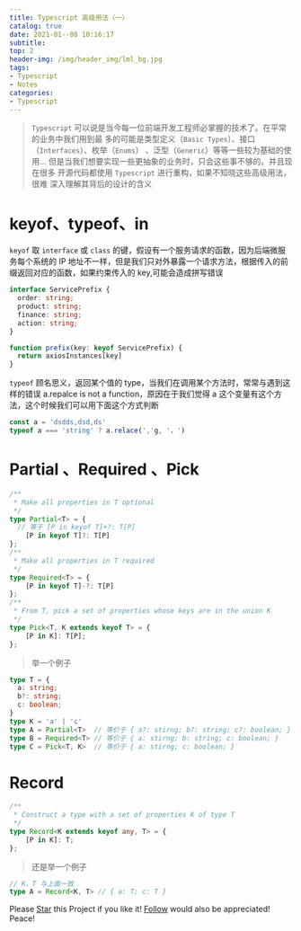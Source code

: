 ```yaml
---
title: Typescript 高级用法（一）
catalog: true
date: 2021-01--08 10:16:17
subtitle: 
top: 2
header-img: /img/header_img/lml_bg.jpg
tags:
- Typescript
- Notes
categories:
- Typescript
---
```


> `Typescript` 可以说是当今每一位前端开发工程师必掌握的技术了。在平常的业务中我们用到最
> 多的可能是类型定义（`Basic Types`）、接口（`Interfaces`）、枚举（`Enums`）
>、泛型（`Generic`）等等一些较为基础的使用...
> 但是当我们想要实现一些更抽象的业务时，只会这些事不够的。并且现在很多
> 开源代码都使用 `Typescript` 进行重构，如果不知晓这些高级用法，很难
> 深入理解其背后的设计的含义

# keyof、typeof、in
`keyof` 取 `interface` 或 `class` 的键，假设有一个服务请求的函数，因为后端微服务每个系统的 IP 地址不一样，但是我们只对外暴露一个请求方法，根据传入的前缀返回对应的函数，如果约束传入的 key,可能会造成拼写错误
```ts
interface ServicePrefix {
  order: string;
  product: string;
  finance: string;
  action: string;
}

function prefix(key: keyof ServicePrefix) {
  return axiosInstances[key]
}
```

`typeof` 顾名思义，返回某个值的 type，当我们在调用某个方法时，常常与遇到这样的错误 a.repalce is not a function，原因在于我们觉得 a 这个变量有这个方法，这个时候我们可以用下面这个方式判断
```ts
const a = 'dsdds,dsd,ds'
typeof a === 'string' ? a.relace(','g, '，')
```

# Partial 、Required 、Pick
```ts
/**
 * Make all properties in T optional
 */
type Partial<T> = {
  // 等于 [P in keyof T]+?: T[P]
    [P in keyof T]?: T[P]
};
/**
 * Make all properties in T required
 */
type Required<T> = {
    [P in keyof T]-?: T[P]
};
/**
 * From T, pick a set of properties whose keys are in the union K
 */
type Pick<T, K extends keyof T> = {
    [P in K]: T[P];
};
```
>举一个例子
>
```ts
type T = {
  a: string;
  b?: string;
  c: boolean;
}
type K = 'a' | 'c'
type A = Partial<T>  // 等价于 { a?: stirng; b?: string; c?: boolean; }
type B = Required<T> // 等价于 { a: stirng; b: string; c: boolean; }
type C = Pick<T, K>  // 等价于 { a: stirng; c: boolean; }
```


# Record
```ts
/**
 * Construct a type with a set of properties K of type T
 */
type Record<K extends keyof any, T> = {
    [P in K]: T;
};
```
>还是举一个例子
>
```ts
// K、T 与上面一致
type A = Record<K, T> // { a: T; c: T }
```


Please [Star](https://github.com/evan-lin9/Front-end-learning.git) this Project if you like it! [Follow](https://github.com/evan-lin9) would also be appreciated! Peace!
